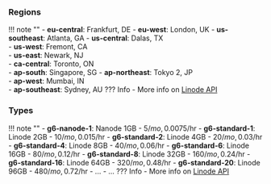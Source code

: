 ### Regions
!!! note ""
    - **eu-central**: Frankfurt, DE
    - **eu-west**: London, UK
    - **us-southeast**: Atlanta, GA
    - **us-central**: Dalas, TX     
    - **us-west**: Fremont, CA   
    - **us-east**: Newark, NJ    
    - **ca-central**: Toronto, ON   
    - **ap-south**: Singapore, SG 
    - **ap-northeast**: Tokyo 2, JP   
    - **ap-west**: Mumbai, IN    
    - **ap-southeast**: Sydney, AU
    ??? Info -
        More info on [Linode API](https://api.linode.com/v4/regions)

### Types
!!! note ""
    - **g6-nanode-1**: Nanode 1GB - 5$/mo, 0.0075$/hr 
    - **g6-standard-1**: Linode 2GB - 10$/mo, 0.015$/hr 
    - **g6-standard-2**: Linode 4GB - 20$/mo, 0.03$/hr 
    - **g6-standard-4**: Linode 8GB - 40$/mo, 0.06$/hr 
    - **g6-standard-6**: Linode 16GB - 80$/mo, 0.12$/hr 
    - **g6-standard-8**: Linode 32GB - 160$/mo, 0.24$/hr 
    - **g6-standard-16**: Linode 64GB - 320$/mo, 0.48$/hr 
    - **g6-standard-20**: Linode 96GB - 480$/mo, 0.72$/hr
    - ...
    - ...
    ??? Info -
        More info on [Linode API](https://api.linode.com/v4/linode/types)
